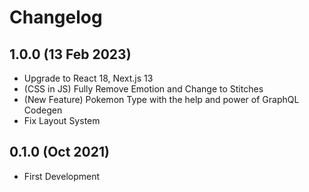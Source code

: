# Changelog

## 1.0.0 (13 Feb 2023)

- Upgrade to React 18, Next.js 13
- (CSS in JS) Fully Remove Emotion and Change to Stitches
- (New Feature) Pokemon Type with the help and power of GraphQL Codegen
- Fix Layout System

## 0.1.0 (Oct 2021)

- First Development
